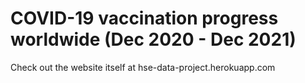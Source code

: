 # COVID-19 vaccination progress worldwide (Dec 2020 - Dec 2021)
Check out the website itself at hse-data-project.herokuapp.com
